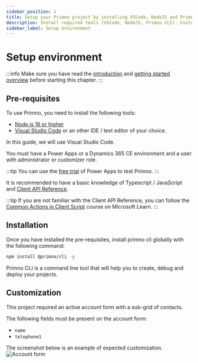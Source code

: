 ```yaml
---
sidebar_position: 1
title: Setup your Primno project by installing VSCode, NodeJS and Primno CLI
description: Install required tools (VSCode, NodeJS, Primno CLI). Customize a account form and a contact grid to test your first project.
sidebar_label: Setup environment
---
```


# Setup environment

:::info
Make sure you have read the [introduction](../intro.md) and [getting started overview](index.mdx) before starting this chapter.
:::

## Pre-requisites

To use Primno, you need to install the following tools:

- [Node.js 16 or higher](https://nodejs.org/en/download/)
- [Visual Studio Code](https://code.visualstudio.com/download) or an other IDE / text editor of your choice.

In this guide, we will use Visual Studio Code.

You must have a Power Apps or a Dynamics 365 CE environment and a user with administrator or customizer role.

:::tip
You can use the [free trial](https://powerapps.microsoft.com/en-us/pricing/) of Power Apps to test Primno.
:::

It is recommended to have a basic knowledge of Typescript / JavaScript and [Client API Reference](https://learn.microsoft.com/en-us/power-apps/developer/model-driven-apps/clientapi/reference).

:::tip
If you are not familiar with the Client API Reference, you can follow the [Common Actions in Client Script](https://learn.microsoft.com/en-us/training/modules/common-actions-client-script-power-platform/) course on Microsoft Learn.
:::

## Installation

Once you have installed the pre-requisites, install primno cli globally with the following command:

```bash
npm install @primno/cli -g
```

Primno CLI is a command line tool that will help you to create, debug and deploy your projects.

## Customization

This project required an active account form with a sub-grid of contacts.

The following fields must be present on the account form:
- `name`
- `telephone1`

The screenshot below is an example of expected customization.
![Account form](/img/getting-started/customization.png)